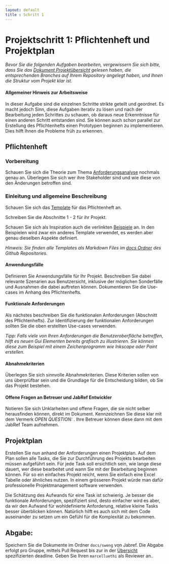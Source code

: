 ```yaml
---
layout: default
title : Schritt 1
---
```

# Projektschritt 1: Pflichtenheft und Projektplan


*Bevor Sie die folgenden Aufgaben bearbeiten, vergewissern Sie sich bitte, dass Sie das [Dokument Projektübersicht](../project-summary) gelesen haben, die entsprechenden Branches auf Ihrem Repository angelegt haben, und Ihnen die Struktur vom Projekt klar ist.*

#### Allgemeiner Hinweis zur Arbeitsweise

In dieser Aufgabe sind die einzelnen Schritte strikte geteilt und geordnet. Es macht jedoch Sinn, diese Aufgaben iterativ zu lösen und nach der Bearbeitung jeden Schrittes zu schauen, ob daraus neue Erkenntnisse für einen anderen Schritt entstanden sind. Sie können auch schon parallel zur Erstellung des Pflichtenhefts einen Prototypen beginnen zu implementieren. Dies hilft Ihnen die Probleme früh zu erkennen.

## Pflichtenheft

### Vorbereitung

Schauen Sie sich die Theorie zum Thema [Anforderungsanalyse](/day6) nochmals genau an. Überlegen Sie sich wer ihre Stakeholder sind und wie diese von den Änderungen betroffen sind. 


### Einleitung und allgemeine Beschreibung

Schauen Sie sich das [Template](../templates/pflichtenheft-template.html) für das Pflichtenheft an.

Schreiben Sie die Abschnitte 1 - 2 für ihr Projekt.

Schauen Sie sich als Inspiration auch die verlinkten [Beispiele](https://moodle.unifr.ch/pluginfile.php/1450112/mod_folder/content/0/balzert-pflichtenheft.pdf?forcedownload=1) an. In den Beispielen wird zwar ein anderes Template verwendet, es werden aber genau dieselben Aspekte definiert.

*Hinweis: Sie finden alle Templates als Markdown Files im [docs Ordner](https://github.com/unibas-marcelluethi/software-engineering-gyminf/tree/main/docs/project) des Github Repositories.*

#### Anwendungsfälle

Definieren Sie Anwendungsfälle für Ihr Projekt. Beschreiben Sie dabei relevante Szenarien aus Benutzersicht, inklusive der möglichen Sonderfälle und Ausnahmen die dabei auftreten können. Dokumentieren Sie die Use-cases im Anhang des Pflichtenhefts.

#### Funktionale Anforderungen

Als nächstes beschreiben Sie die funktionalen Anforderungen (Abschnitt  des Pflichtenhefts).
Zur Identifizierung der funktionalen Anforderungen sollten Sie die oben erstellten Use-cases verwenden.


*Tipp: Falls viele von Ihren Anforderungen die Benutzeroberfläche betreffen, hilft es neuen Gui Elementen bereits grafisch zu illustrieren. Sie können diese zum Beispiel mit einem
Zeichenprogramm wie Inkscape oder Paint erstellen.*


#### Abnahmekriterien
Überlegen Sie sich sinnvolle Abnahmekriterien. Diese Kriterien sollen von uns überprüfbar sein und die Grundlage für die Entscheidung bilden,
ob Sie das Projekt bestehen.


#### Offene Fragen an Betreuer und JabRef Entwickler

Notieren Sie sich Unklarheiten und offene Fragen, die sie nicht selber herausfinden können, direkt im Dokument. Kennzeichnen Sie diese klar mit dem Vermerk *OPEN QUESTION:* .
Ihre Betreuer können diese dann mit dem JabRef Team aufnehmen.



## Projektplan

Erstellen Sie nun anhand der Anforderungen einen Projektplan. Auf dem Plan sollen alle Tasks, die Sie zur Durchführung des Projekts bearbeiten müssen aufgeführt sein. Für jede Task soll ersichtlich sein, wie lange diese dauert, wer diese bearbeitet und wann Sie mit der Bearbeitung beginnen
können. Für so ein einfaches Projekt reicht, wenn Sie einfach eine Excel Tabelle oder ähnliches nutzen. In einem grösseren Projekt würde man dafür professionelle Projektmanagement software verwenden. 

Die Schätzung des Aufwands für eine Task ist schwierig. Je besser die funktionale Anforderungen, spezifiziert sind, desto einfacher wird es aber, da wir den Aufwand für wohldefinierte Anforderung,
relative kleine Tasks besser überblicken können. Natürlich hilft es auch sich mit dem Code auseinander zu setzen  um ein Gefühl für die Komplexität zu bekommen.


## Abgabe:
Speichern Sie die Dokumente im Ordner ```docs/sweng``` von Jabref.
Die Abgabe erfolgt pro Gruppe, mittels Pull Request bis zur in der [Übersicht](../project-summary) spezifizierten deadline.  Geben Sie Ihren ```marcelluethi``` als Reviewer an..
